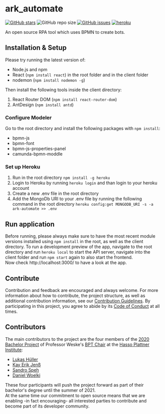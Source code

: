 # ark_automate

[![GitHub stars](https://img.shields.io/github/stars/bptlab/ark_automate)](https://github.com/bptlab/ark_automate)
![GitHub repo size](https://img.shields.io/github/repo-size/bptlab/ark_automate)
[![GitHub issues](https://img.shields.io/github/issues/bptlab/ark_automate)](https://github.com/bptlab/ark_automate/issues)
[![heroku](heroku-badge.herokuapp.com/?app=ark-automate)](ark-automate.herokuapp.com)

An open source RPA tool which uses BPMN to create bots.

## Installation & Setup

Please try running the latest version of:

- Node.js and npm
- React (`npm install react`) in the root folder and in the client folder
- nodemon (`npm install nodemon -g`)

Then install the following tools inside the client directory:

1. React Router DOM (`npm install react-router-dom`)
2. AntDesign (`npm install antd`)

### Configure Modeler

Go to the root directory and install the following packages with `npm install`:

- bpmn-js
- bpmn-font
- bpmn-js-properties-panel
- camunda-bpmn-moddle

### Set up Heroku

1. Run in the root directory `npm install -g heroku`
2. Login to Heroku by running `heroku login` and than login to your heroku account
3. Create a new .env file in the root directory
4. Add the MongoDb URI to your .env file by running the following command in the root directory `heroku config:get MONGODB_URI -s -a ark-automate >> .env`

## Run application

Before running, please always make sure to have the most recent module versions installed using `npm install` in the root, as well as the client directory.
To run a development preview of the app, navigate to the root directory and run `heroku local` to start the API server, navigate into the client folder and run `npm start` again to also start the frontend.  
Now check http://localhost:3000/ to have a look at the app.

## Contribute
Contribution and feedback are encouraged and always welcome. For more information about how to contribute, the project structure, as well as additional contribution information, see our [Contribution Guidelines](.github/CONTRIBUTING.md). By participating in this project, you agree to abide by its [Code of Conduct](.github/CODE_OF_CONDUCT.md) at all times.

## Contributors
The main contributors to the project are the four members of the [2020 Bachelor Project](https://hpi.de/fileadmin/user_upload/hpi/dokumente/studiendokumente/bachelor/bachelorprojekte/2020_21/FG_Weske_RPA_meets_BPM.pdf) of Professor Weske's [BPT Chair](https://bpt.hpi.uni-potsdam.de) at the [Hasso Plattner Institute](https://hpi.de):
* [Lukas Hüller](https://github.com/lukashueller)
* [Kay Erik Jenß](https://github.com/kej-jay)
* [Sandro Speh](https://github.com/SanJSp)
* [Daniel Woelki](https://github.com/WolfgangDaniel)

These four participants will push the project forward as part of their bachelor's degree until the summer of 2021.  
At the same time our commitment to open source means that we are enabling -in fact encouraging- all interested parties to contribute and become part of its developer community.


